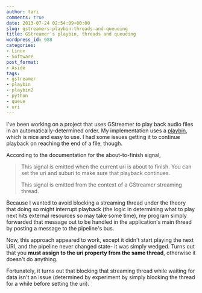 ```yaml
---
author: tari
comments: true
date: 2013-07-24 02:54:09+00:00
slug: gstreamers-playbin-threads-and-queueing
title: GStreamer's playbin, threads and queueing
wordpress_id: 988
categories:
- Linux
- Software
post_format:
- Aside
tags:
- gstreamer
- playbin
- playbin2
- python
- queue
- uri
---
```


I've been working on a project that uses GStreamer to play back audio files in
an automatically-determined order. My implementation uses a
[playbin](http://gstreamer.freedesktop.org/data/doc/gstreamer/0.10.36/gst-plugins-base-plugins/html/gst-plugins-base-plugins-playbin2.html),
which is nice and easy to use. I had some issues getting it to continue playback
on reaching the end of a file, though.

According to the documentation for the about-to-finish signal,

> This signal is emitted when the current uri is about to finish. You can set
> the uri and suburi to make sure that playback continues.
> 
> This signal is emitted from the context of a GStreamer streaming
> thread.

Because I wanted to avoid blocking a streaming thread under the theory that
doing so might interrupt playback (the logic in determining what to play next
hits external resources so may take some time), my program simply forwarded that
message out to be handled in the application's main thread by posting a message
to the pipeline's bus.

Now, this approach appeared to work, except it didn't start playing the next
URI, and the pipeline never changed state- it was simply wedged. Turns out that
you **must assign to the uri property from the same thread**, otherwise it
doesn't do anything.

Fortunately, it turns out that blocking that streaming thread while waiting for
data isn't an issue (determined by experiment by simply blocking the thread for
a while before setting the uri).
